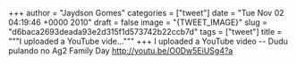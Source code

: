 
+++
author = "Jaydson Gomes"
categories = ["tweet"]
date = "Tue Nov 02 04:19:46 +0000 2010"
draft = false
image = "{TWEET_IMAGE}"
slug = "d6baca2693deada93e2d315f1d573742b22ccb7d"
tags = ["tweet"]
title = """I uploaded a YouTube vide..."""
+++
I uploaded a YouTube video -- Dudu pulando no Ag2 Family Day http://youtu.be/O0Dw5EiUSg4?a
